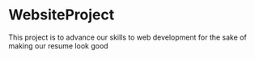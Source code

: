 # WebsiteProject
This project is to advance our skills to web development for the sake of making our resume look good
